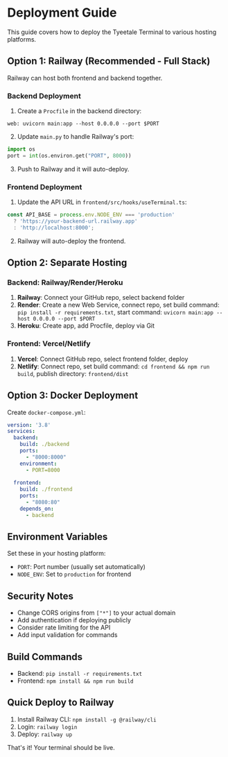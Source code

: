 # Deployment Guide

This guide covers how to deploy the Tyeetale Terminal to various hosting platforms.

## Option 1: Railway (Recommended - Full Stack)

Railway can host both frontend and backend together.

### Backend Deployment

1. Create a `Procfile` in the backend directory:
```
web: uvicorn main:app --host 0.0.0.0 --port $PORT
```

2. Update `main.py` to handle Railway's port:
```python
import os
port = int(os.environ.get("PORT", 8000))
```

3. Push to Railway and it will auto-deploy.

### Frontend Deployment

1. Update the API URL in `frontend/src/hooks/useTerminal.ts`:
```typescript
const API_BASE = process.env.NODE_ENV === 'production' 
  ? 'https://your-backend-url.railway.app' 
  : 'http://localhost:8000';
```

2. Railway will auto-deploy the frontend.

## Option 2: Separate Hosting

### Backend: Railway/Render/Heroku

1. **Railway**: Connect your GitHub repo, select backend folder
2. **Render**: Create a new Web Service, connect repo, set build command: `pip install -r requirements.txt`, start command: `uvicorn main:app --host 0.0.0.0 --port $PORT`
3. **Heroku**: Create app, add Procfile, deploy via Git

### Frontend: Vercel/Netlify

1. **Vercel**: Connect GitHub repo, select frontend folder, deploy
2. **Netlify**: Connect repo, set build command: `cd frontend && npm run build`, publish directory: `frontend/dist`

## Option 3: Docker Deployment

Create `docker-compose.yml`:
```yaml
version: '3.8'
services:
  backend:
    build: ./backend
    ports:
      - "8000:8000"
    environment:
      - PORT=8000
  
  frontend:
    build: ./frontend
    ports:
      - "8080:80"
    depends_on:
      - backend
```

## Environment Variables

Set these in your hosting platform:

- `PORT`: Port number (usually set automatically)
- `NODE_ENV`: Set to `production` for frontend

## Security Notes

- Change CORS origins from `["*"]` to your actual domain
- Add authentication if deploying publicly
- Consider rate limiting for the API
- Add input validation for commands

## Build Commands

- Backend: `pip install -r requirements.txt`
- Frontend: `npm install && npm run build`

## Quick Deploy to Railway

1. Install Railway CLI: `npm install -g @railway/cli`
2. Login: `railway login`
3. Deploy: `railway up`

That's it! Your terminal should be live.
